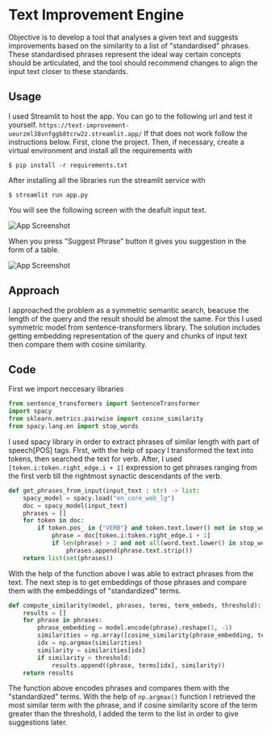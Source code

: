 
# Text Improvement Engine

Objective is to develop a tool that analyses a given text and suggests improvements based on the similarity to a list of "standardised" phrases. These standardised phrases represent the ideal way certain concepts should be articulated, and the tool should recommend changes to align the input text closer to these standards.

## Usage

I used Streamlit to host the app. You can go to the following url and test it yourself.
```https://text-improvement-ueurzml38vnfggb8tcrw2z.streamlit.app/```
If that does not work follow the instructions below.
First, clone the project. Then, if necessary, create a virtual environment and install all the requirements with

```
$ pip install -r requirements.txt
```
After installing all the libraries run the streamlit service with

```
$ streamlit run app.py
```
You will see the following screen with the deafult input text.

![App Screenshot](./data/screen_input.png)

When you press "Suggest Phrase" button it gives you suggestion in the form of a table.

![App Screenshot](./data/screen_suggestions.png)
## Approach

I approached the problem as a symmetric semantic search, beacuse the length of the query and the result should be almost the same.
For this I used symmetric model from sentence-transformers library. The solution includes getting embedding representation of the query and chunks of input text then compare them with cosine similarity.

## Code

First we import neccesary libraries

```python
from sentence_transformers import SentenceTransformer
import spacy
from sklearn.metrics.pairwise import cosine_similarity
from spacy.lang.en import stop_words
```
I used spacy library in order to extract phrases of similar length with part of speech[POS] tags. FIrst, with the help of spacy I transformed the text into tokens, then searched the text for verb. After, I used ```[token.i:token.right_edge.i + 1]``` expression to get phrases ranging from the first verb till the rightmost synactic descendants of the verb.
```python
def get_phrases_from_input(input_text : str) -> list:
    spacy_model = spacy.load("en_core_web_lg")
    doc = spacy_model(input_text)
    phrases = []
    for token in doc:
        if token.pos_ in {"VERB"} and token.text.lower() not in stop_words.STOP_WORDS:
            phrase = doc[token.i:token.right_edge.i + 1]
            if len(phrase) > 2 and not all(word.text.lower() in stop_words.STOP_WORDS for word in phrase):
                phrases.append(phrase.text.strip())
    return list(set(phrases))
```

With the help of the function above I was able to extract phrases from the text. The next step is to get embeddings of those phrases and compare them with the embeddings of "standardized" terms.
```python
def compute_similarity(model, phrases, terms, term_embeds, threshold):
    results = []
    for phrase in phrases:
        phrase_embedding = model.encode(phrase).reshape(1, -1)
        similarities = np.array([cosine_similarity(phrase_embedding, term_embedding.reshape(1, -1))[0][0] for term_embedding in term_embeds])
        idx = np.argmax(similarities)
        similarity = similarities[idx]
        if similarity > threshold:
            results.append((phrase, terms[idx], similarity))
    return results
```
The function above encodes phrases and compares them with the "standardized" terms. With the help of ```np.argmax()``` function I retrieved the most similar term with the phrase, and if cosine similarity score of the term greater than the threshold, I added the term to the list in order to give suggestions later.
